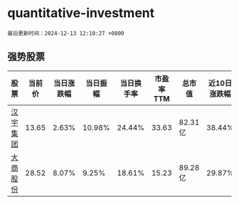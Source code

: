 # quantitative-investment

`最后更新时间：2024-12-13 12:10:27 +0800`

## 强势股票

|股票|当前价|当日涨跌幅|当日振幅|当日换手率|市盈率TTM|总市值|近10日涨跌幅|
|----|----|----|----|----|----|----|----|
|[汉宇集团](https://xueqiu.com/S/SZ300403)|13.65|2.63%|10.98%|24.44%|33.63|82.31亿|38.44%|
|[大商股份](https://xueqiu.com/S/SH600694)|28.52|8.07%|9.25%|18.61%|15.23|89.28亿|29.87%|
